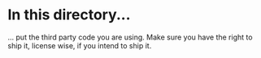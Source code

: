 # In this directory...

... put the third party code you are using. Make sure you have the right to
ship it, license wise, if you intend to ship it.
